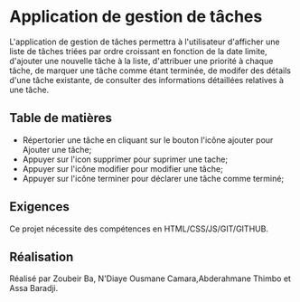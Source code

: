 # Application de gestion de tâches

L'application de gestion de tâches permettra à l'utilisateur d'afficher une liste de tâches triées par ordre croissant en fonction de la date limite, d'ajouter une nouvelle tâche à la liste, d'attribuer une priorité à chaque tâche, de marquer une tâche comme étant terminée, de modifer des détails d'une tâche existante, de consulter des informations détaillées relatives à une tâche.

## Table de matières

- Répertorier une tâche en cliquant sur le bouton l'icône ajouter pour Ajouter une tâche;
- Appuyer sur l'icon supprimer pour suprimer une tache;
- Appuyer sur l'icône modifier pour modifier une tâche; 
- Appuyer sur l'icône terminer pour déclarer une tâche comme terminé; 

## Exigences

Ce projet nécessite des compétences en HTML/CSS/JS/GIT/GITHUB.

## Réalisation

Réalisé par Zoubeir Ba, N'Diaye Ousmane Camara,Abderahmane Thimbo et Assa Baradji.
